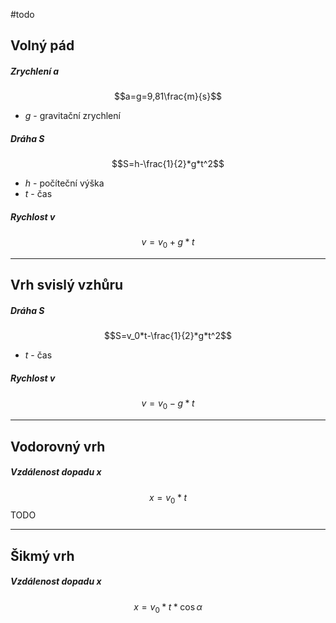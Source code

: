 #todo
## Volný pád
##### Zrychlení $a$
$$a=g=9,81\frac{m}{s}$$
- $g$ - gravitační zrychlení
##### Dráha $S$
$$S=h-\frac{1}{2}*g*t^2$$
- $h$ - počíteční výška
- $t$ - čas
##### Rychlost $v$
$$v=v_0+g*t$$

---
## Vrh svislý vzhůru
##### Dráha $S$
$$S=v_0*t-\frac{1}{2}*g*t^2$$
- $t$ - čas
##### Rychlost $v$
$$v=v_0-g*t$$

---
## Vodorovný vrh
##### Vzdálenost dopadu $x$
$$x=v_0*t$$
TODO

---
## Šikmý vrh
##### Vzdálenost dopadu $x$
$$x=v_0*t*\cos{\alpha}$$
